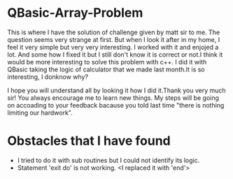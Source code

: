 # QBasic-Array-Problem
This is where I have the solution of challenge given by matt sir to me. The question seems very strange at first. 
But when I look it after in my home, I feel it very simple but very very interesting. I worked with it and enjojed a lot. 
And some how I fixed it but I still don't know it is correct or not.I think it would be more interesting to solve this 
problem with c++. I did it with QBasic taking the logic of calculator that we made last month.It is so interesting, 
I donknow why?
 
I hope you will understand all by looking it how I did it.Thank you very much sir! You always encourage me to learn new things.
My steps will be going on accoading to your feedback bacause you told last time "there is nothing limiting our hardwork".

Obstacles that I have found
===========================
* I tried to do it with sub routines but I could not identify its logic.
* Statement 'exit do' is not working. <I replaced it with 'end'>